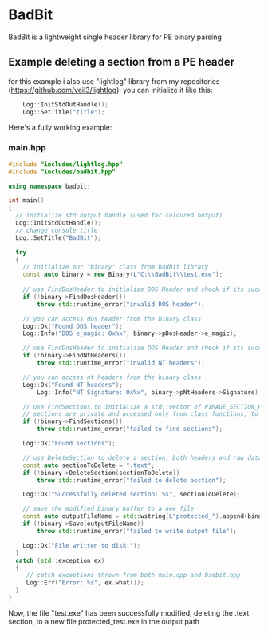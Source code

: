 # BadBit
BadBit is a lightweight single header library for PE binary parsing

## Example deleting a section from a PE header

for this example i also use "lightlog" library from my repositories (https://github.com/veil3/lightlog).
you can initialize it like this: 
```c++
	Log::InitStdOutHandle();
	Log::SetTitle("title");
```
Here's a fully working example:
### main.hpp
```c++
#include "includes/lightlog.hpp"
#include "includes/badbit.hpp"

using namespace badbit;

int main()
{
  // initialize std output handle (used for coloured output)
  Log::InitStdOutHandle();
  // change console title
  Log::SetTitle("BadBit");

  try
  {
    // initialize our "Binary" class from badbit library
    const auto binary = new Binary(L"C:\\BadBit\\test.exe");
		
    // use FindDosHeader to initialize DOS Header and check if its successful
    if (!binary->FindDosHeader())
    	throw std::runtime_error("invalid DOS header");

    // you can access dos header from the binary class
    Log::Ok("Found DOS header");
    Log::Info("DOS e_magic: 0x%x", binary->pDosHeader->e_magic);

    // use FindDosHeader to initialize DOS Header and check if its successful
    if (!binary->FindNtHeaders())
    	throw std::runtime_error("invalid NT headers");

    // you can access nt headers from the binary class
    Log::Ok("Found NT headers");
    	Log::Info("NT Signature: 0x%x", binary->pNtHeaders->Signature);

    // use FindSections to initialize a std::vector of PIMAGE_SECTION_HEADER reading the binary's sections
    // sections are private and accessed only from class functions, to write raw bytes to the binary use WriteBuffer and ReadBuffer
    if (!binary->FindSections())
    	throw std::runtime_error("failed to find sections");

    Log::Ok("Found sections");

    // use DeleteSection to delete a section, both headers and raw data, fixing the PE too
    const auto sectionToDelete = ".text";
    if (!binary->DeleteSection(sectionToDelete))
    	throw std::runtime_error("failed to delete section");

    Log::Ok("Successfully deleted section: %s", sectionToDelete);

    // save the modified binary buffer to a new file
    const auto outputFileName = std::wstring(L"protected_").append(binary->FileName);
    if (!binary->Save(outputFileName))
    	throw std::runtime_error("failed to write output file");

    Log::Ok("File written to disk!");
  }
  catch (std::exception ex)
  {
     // catch exceptions thrown from both main.cpp and badbit.hpp
     Log::Err("Error: %s", ex.what());
  }
}
```

Now, the file "test.exe" has been successfully modified, deleting the .text section, to a new file protected_test.exe in the output path
